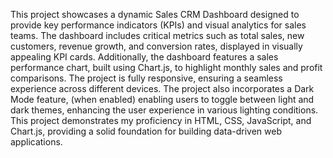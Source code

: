 This project showcases a dynamic Sales CRM Dashboard designed to provide key performance indicators (KPIs) and visual analytics for sales teams. 
The dashboard includes critical metrics such as total sales, new customers, revenue growth, and conversion rates, displayed in visually appealing KPI cards. 
Additionally, the dashboard features a sales performance chart, built using Chart.js, to highlight monthly sales and profit comparisons.
The project is fully responsive, ensuring a seamless experience across different devices. 
The project also incorporates a Dark Mode feature, (when enabled) enabling users to toggle between light and dark themes, enhancing the user experience in various lighting conditions.
This project demonstrates my proficiency in HTML, CSS, JavaScript, and Chart.js, providing a solid foundation for building data-driven web applications.

